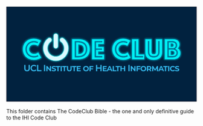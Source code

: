![](content/images/logo/CodeClub_ver2_darkblue.png)

This folder contains The CodeClub Bible - the one and only definitive guide to the IHI Code Club

